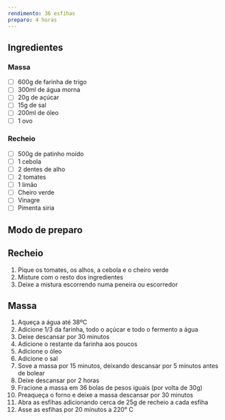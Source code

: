 ```yaml
---
rendimento: 36 esfihas
preparo: 4 horas
---
```

## Ingredientes

### Massa
- [ ] 600g de farinha de trigo
- [ ] 300ml de água morna
- [ ] 20g de açúcar 
- [ ] 15g de sal
- [ ] 200ml de óleo 
- [ ] 1 ovo

### Recheio
- [ ] 500g de patinho moído
- [ ] 1 cebola
- [ ] 2 dentes de alho
- [ ] 2 tomates
- [ ] 1 limão
- [ ] Cheiro verde
- [ ] Vinagre
- [ ] Pimenta siria

## Modo de preparo

## Recheio
1. Pique os tomates, os alhos, a cebola e o cheiro verde
2. Misture com o resto dos ingredientes
3. Deixe a mistura escorrendo numa peneira ou escorredor
## Massa
1. Aqueça a água até 38ºC
2. Adicione 1/3 da farinha, todo o açúcar e todo o fermento a água
3. Deixe descansar por 30 minutos
4. Adicione o restante da farinha aos poucos
5. Adicione o óleo
6. Adicione o sal
7. Sove a massa por 15 minutos, deixando descansar por 5 minutos antes de bolear
8. Deixe descansar por 2 horas
9. Fracione a massa em 36 bolas de pesos iguais (por volta de 30g)
10. Preaqueça o forno e deixe a massa descansar por 30 minutos
11. Abra as esfihas adicionando cerca de 25g de recheio a cada esfiha
12. Asse as esfihas por 20 minutos a 220° C